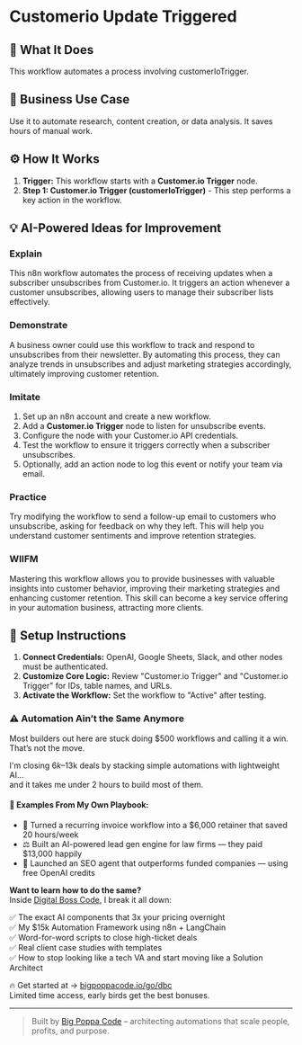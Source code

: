 # Customerio Update Triggered

## 🚀 What It Does
This workflow automates a process involving customerIoTrigger.

## 💼 Business Use Case
Use it to automate research, content creation, or data analysis. It saves hours of manual work.

## ⚙️ How It Works
1.  **Trigger:** This workflow starts with a **Customer.io Trigger** node.
2. **Step 1: Customer.io Trigger (customerIoTrigger)** - This step performs a key action in the workflow.

## 💡 AI-Powered Ideas for Improvement
### Explain
This n8n workflow automates the process of receiving updates when a subscriber unsubscribes from Customer.io. It triggers an action whenever a customer unsubscribes, allowing users to manage their subscriber lists effectively.

### Demonstrate
A business owner could use this workflow to track and respond to unsubscribes from their newsletter. By automating this process, they can analyze trends in unsubscribes and adjust marketing strategies accordingly, ultimately improving customer retention.

### Imitate
1. Set up an n8n account and create a new workflow.
2. Add a **Customer.io Trigger** node to listen for unsubscribe events.
3. Configure the node with your Customer.io API credentials.
4. Test the workflow to ensure it triggers correctly when a subscriber unsubscribes.
5. Optionally, add an action node to log this event or notify your team via email.

### Practice
Try modifying the workflow to send a follow-up email to customers who unsubscribe, asking for feedback on why they left. This will help you understand customer sentiments and improve retention strategies.

### WIIFM
Mastering this workflow allows you to provide businesses with valuable insights into customer behavior, improving their marketing strategies and enhancing customer retention. This skill can become a key service offering in your automation business, attracting more clients.

## 🔧 Setup Instructions
1. **Connect Credentials:** OpenAI, Google Sheets, Slack, and other nodes must be authenticated.
2. **Customize Core Logic:** Review "Customer.io Trigger" and "Customer.io Trigger" for IDs, table names, and URLs.
3. **Activate the Workflow:** Set the workflow to "Active" after testing.

### ⚠️ Automation Ain’t the Same Anymore

Most builders out here are stuck doing $500 workflows and calling it a win.  
That’s not the move.  

I'm closing $6k–$13k deals by stacking simple automations with lightweight AI...  
and it takes me under 2 hours to build most of them.

#### 🧠 Examples From My Own Playbook:
- 🔁 Turned a recurring invoice workflow into a $6,000 retainer that saved 20 hours/week  
- ⚖️ Built an AI-powered lead gen engine for law firms — they paid $13,000 happily  
- 🚀 Launched an SEO agent that outperforms funded companies — using free OpenAI credits  

**Want to learn how to do the same?**  
Inside [Digital Boss Code](https://bigpoppacode.io/go/dbc), I break it all down:

✅ The exact AI components that 3x your pricing overnight  
✅ My $15k Automation Framework using n8n + LangChain  
✅ Word-for-word scripts to close high-ticket deals  
✅ Real client case studies with templates  
✅ How to stop looking like a tech VA and start moving like a Solution Architect  

🔥 Get started at → [bigpoppacode.io/go/dbc](https://bigpoppacode.io/go/dbc)  
Limited time access, early birds get the best bonuses.

---
> Built by [Big Poppa Code](https://bigpoppacode.io) – architecting automations that scale people, profits, and purpose.
